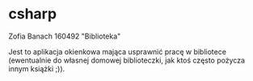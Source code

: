 # csharp
Zofia Banach 160492 "Biblioteka"

Jest to aplikacja okienkowa mająca usprawnić pracę w bibliotece (ewentualnie do własnej domowej biblioteczki, 
jak ktoś często pożycza innym książki ;)).
